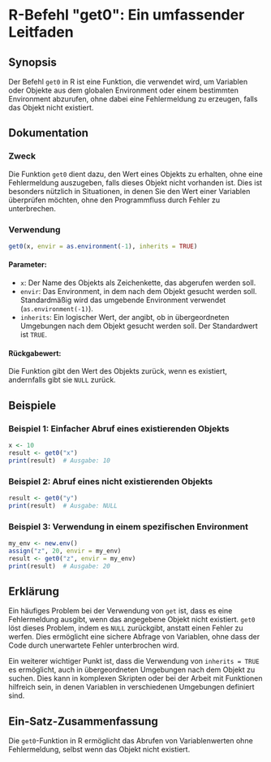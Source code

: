 <!--
Meta Description: # R-Befehl "get0": Ein umfassender Leitfaden ## Synopsis Der Befehl `get0` in R ist eine Funktion, die verwendet wird, um Variablen oder Objekte aus d...
Meta Keywords: get0, der, environment, das, objekt
-->

# R-Befehl "get0": Ein umfassender Leitfaden

## Synopsis
Der Befehl `get0` in R ist eine Funktion, die verwendet wird, um Variablen oder Objekte aus dem globalen Environment oder einem bestimmten Environment abzurufen, ohne dabei eine Fehlermeldung zu erzeugen, falls das Objekt nicht existiert.

## Dokumentation
### Zweck
Die Funktion `get0` dient dazu, den Wert eines Objekts zu erhalten, ohne eine Fehlermeldung auszugeben, falls dieses Objekt nicht vorhanden ist. Dies ist besonders nützlich in Situationen, in denen Sie den Wert einer Variablen überprüfen möchten, ohne den Programmfluss durch Fehler zu unterbrechen.

### Verwendung
```R
get0(x, envir = as.environment(-1), inherits = TRUE)
```

#### Parameter:
- `x`: Der Name des Objekts als Zeichenkette, das abgerufen werden soll.
- `envir`: Das Environment, in dem nach dem Objekt gesucht werden soll. Standardmäßig wird das umgebende Environment verwendet (`as.environment(-1)`).
- `inherits`: Ein logischer Wert, der angibt, ob in übergeordneten Umgebungen nach dem Objekt gesucht werden soll. Der Standardwert ist `TRUE`.

#### Rückgabewert:
Die Funktion gibt den Wert des Objekts zurück, wenn es existiert, andernfalls gibt sie `NULL` zurück.

## Beispiele
### Beispiel 1: Einfacher Abruf eines existierenden Objekts
```R
x <- 10
result <- get0("x")
print(result)  # Ausgabe: 10
```

### Beispiel 2: Abruf eines nicht existierenden Objekts
```R
result <- get0("y")
print(result)  # Ausgabe: NULL
```

### Beispiel 3: Verwendung in einem spezifischen Environment
```R
my_env <- new.env()
assign("z", 20, envir = my_env)
result <- get0("z", envir = my_env)
print(result)  # Ausgabe: 20
```

## Erklärung
Ein häufiges Problem bei der Verwendung von `get` ist, dass es eine Fehlermeldung ausgibt, wenn das angegebene Objekt nicht existiert. `get0` löst dieses Problem, indem es `NULL` zurückgibt, anstatt einen Fehler zu werfen. Dies ermöglicht eine sichere Abfrage von Variablen, ohne dass der Code durch unerwartete Fehler unterbrochen wird. 

Ein weiterer wichtiger Punkt ist, dass die Verwendung von `inherits = TRUE` es ermöglicht, auch in übergeordneten Umgebungen nach dem Objekt zu suchen. Dies kann in komplexen Skripten oder bei der Arbeit mit Funktionen hilfreich sein, in denen Variablen in verschiedenen Umgebungen definiert sind.

## Ein-Satz-Zusammenfassung
Die `get0`-Funktion in R ermöglicht das Abrufen von Variablenwerten ohne Fehlermeldung, selbst wenn das Objekt nicht existiert.